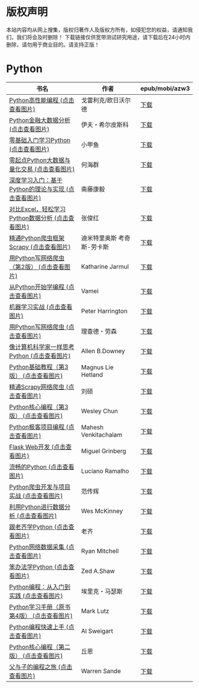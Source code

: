 # 版权声明

本站内容均从网上搜集，版权归著作人及版权方所有，如侵犯您的权益，请通知我们，我们将会及时删除！ 下载链接仅供宽带测试研究用途，请下载后在24小时内删除，请勿用于商业目的。请支持正版！

# Python

| 书名 | 作者 | epub/mobi/azw3 |
| --- | --- | --- |
| [Python高性能编程 (点击查看图片)](https://www.dushupai.com/attachment/2024/06/08/38ca362afdc58af3.jpg) | 戈雷利克/欧日沃尔德 | [下载](https://url89.ctfile.com/f/31084289-1357049494-9a6e10?p=8866) |
| [Python金融大数据分析 (点击查看图片)](https://www.dushupai.com/attachment/2024/06/08/60e7b20e05d8c354.jpg) | 伊夫・希尔皮斯科 | [下载](https://url89.ctfile.com/f/31084289-1357049215-c492ab?p=8866) |
| [零基础入门学习Python (点击查看图片)](https://www.dushupai.com/attachment/2024/06/08/ebb90e97a68cbed5.jpg) | 小甲鱼 | [下载](https://url89.ctfile.com/f/31084289-1357048366-64d455?p=8866) |
| [零起点Python大数据与量化交易 (点击查看图片)](https://www.dushupai.com/attachment/2024/06/08/670890706e399f05.jpg) | 何海群 | [下载](https://url89.ctfile.com/f/31084289-1357047622-173359?p=8866) |
| [深度学习入门：基于Python的理论与实现 (点击查看图片)](https://www.dushupai.com/attachment/2024/06/06/6219bce39fd6930b.jpg) | 斋藤康毅 | [下载](https://url89.ctfile.com/f/31084289-1357034164-652cd3?p=8866) |
| [对比Excel，轻松学习Python数据分析 (点击查看图片)](https://www.dushupai.com/attachment/2024/06/06/0f14cbd30060a930.jpg) | 张俊红 | [下载](https://url89.ctfile.com/f/31084289-1357033042-7b00f3?p=8866) |
| [精通Python爬虫框架Scrapy (点击查看图片)](https://www.dushupai.com/attachment/2024/06/05/1a9765e6ad35d7f1.jpg) | 迪米特里奥斯 考奇斯-劳卡斯 | [下载](https://url89.ctfile.com/f/31084289-1357026256-a24bfa?p=8866) |
| [用Python写网络爬虫（第2版） (点击查看图片)](https://www.dushupai.com/attachment/2024/06/04/02ed02a3a2337efb.jpg) | Katharine Jarmul | [下载](https://url89.ctfile.com/f/31084289-1357023493-43dbb4?p=8866) |
| [从Python开始学编程 (点击查看图片)](https://www.dushupai.com/attachment/2024/06/04/f0efd5fbc4766097.jpg) | Vamei | [下载](https://url89.ctfile.com/f/31084289-1357021285-a8babf?p=8866) |
| [机器学习实战 (点击查看图片)](https://www.dushupai.com/attachment/2024/06/04/ac569916208bd34a.jpg) | Peter Harrington | [下载](https://url89.ctfile.com/f/31084289-1357021075-0d6e7c?p=8866) |
| [用Python写网络爬虫 (点击查看图片)](https://www.dushupai.com/attachment/2024/06/03/eb99eeb59aff4db9.jpg) | 理查德・劳森 | [下载](https://url89.ctfile.com/f/31084289-1357019827-2bfb81?p=8866) |
| [像计算机科学家一样思考Python (点击查看图片)](https://www.dushupai.com/attachment/2024/06/03/6b89e9d85d26b296.jpg) | Allen B.Downey | [下载](https://url89.ctfile.com/f/31084289-1357019812-6df559?p=8866) |
| [Python基础教程（第3版） (点击查看图片)](https://www.dushupai.com/attachment/2024/06/03/a63a29bd6986cb12.jpg) | Magnus Lie Hetland | [下载](https://url89.ctfile.com/f/31084289-1357019476-163e41?p=8866) |
| [精通Scrapy网络爬虫 (点击查看图片)](https://www.dushupai.com/attachment/2024/06/03/84ee91b6f218230c.jpg) | 刘硕 | [下载](https://url89.ctfile.com/f/31084289-1357019203-cea982?p=8866) |
| [Python核心编程（第3版） (点击查看图片)](https://www.dushupai.com/attachment/2024/06/03/45b5b14d3ebe76ba.jpg) | Wesley Chun | [下载](https://url89.ctfile.com/f/31084289-1357018627-9a3458?p=8866) |
| [Python极客项目编程 (点击查看图片)](https://www.dushupai.com/attachment/2024/06/03/2d27b46909abf410.jpg) | Mahesh Venkitachalam | [下载](https://url89.ctfile.com/f/31084289-1357018480-2d6eec?p=8866) |
| [Flask Web开发 (点击查看图片)](https://www.dushupai.com/attachment/2024/06/03/5c8a7d74dec80c31.jpg) | Miguel Grinberg | [下载](https://url89.ctfile.com/f/31084289-1357018324-e7bedb?p=8866) |
| [流畅的Python (点击查看图片)](https://www.dushupai.com/attachment/2024/06/03/b16a647832556db0.jpg) | Luciano Ramalho | [下载](https://url89.ctfile.com/f/31084289-1357018351-499390?p=8866) |
| [Python爬虫开发与项目实战 (点击查看图片)](https://www.dushupai.com/attachment/2024/06/03/ea4e770c5e7ca835.jpg) | 范传辉 | [下载](https://url89.ctfile.com/f/31084289-1357018354-f08e57?p=8866) |
| [利用Python进行数据分析 (点击查看图片)](https://www.dushupai.com/attachment/2024/06/03/d6d69a322b24eaf5.jpg) | Wes McKinney | [下载](https://url89.ctfile.com/f/31084289-1357017943-1de00a?p=8866) |
| [跟老齐学Python (点击查看图片)](https://www.dushupai.com/attachment/2024/06/03/6ac02c2c8e9348f5.jpg) | 老齐 | [下载](https://url89.ctfile.com/f/31084289-1357016623-4a24a9?p=8866) |
| [Python网络数据采集 (点击查看图片)](https://www.dushupai.com/attachment/2024/06/03/a08c4a1b319f2e01.jpg) | Ryan Mitchell | [下载](https://url89.ctfile.com/f/31084289-1357016428-d0fcfa?p=8866) |
| [笨办法学Python (点击查看图片)](https://www.dushupai.com/attachment/2024/06/03/342cef291d2ab475.jpg) | Zed A.Shaw | [下载](https://url89.ctfile.com/f/31084289-1357016419-cf9c7e?p=8866) |
| [Python编程：从入门到实践 (点击查看图片)](https://www.dushupai.com/attachment/2024/06/03/9f68874b739ff807.jpg) | 埃里克・马瑟斯 | [下载](https://url89.ctfile.com/f/31084289-1357015693-bd5922?p=8866) |
| [Python学习手册（原书第4版） (点击查看图片)](https://www.dushupai.com/attachment/2024/06/02/9a08b0465dfcd3e1.jpg) | Mark Lutz | [下载](https://url89.ctfile.com/f/31084289-1357014307-045cb6?p=8866) |
| [Python编程快速上手 (点击查看图片)](https://www.dushupai.com/attachment/2024/06/02/c293d0eafcf8e9b2.jpg) | Al Sweigart | [下载](https://url89.ctfile.com/f/31084289-1357010017-8408ea?p=8866) |
| [Python核心编程（第二版） (点击查看图片)](https://www.dushupai.com/attachment/2024/06/01/e4003cd16d847a79.jpg) | 丘恩 | [下载](https://url89.ctfile.com/f/31084289-1357005898-3c4238?p=8866) |
| [父与子的编程之旅 (点击查看图片)](https://www.dushupai.com/attachment/2024/06/01/8d57cf97ca8340b5.jpg) | Warren Sande | [下载](https://url89.ctfile.com/f/31084289-1357005628-3e1260?p=8866) |
